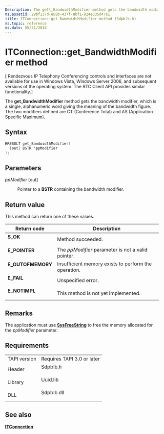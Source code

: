 ```yaml
---
Description: The get\_BandwidthModifier method gets the bandwidth modifier, which is a single, alphanumeric word giving the meaning of the bandwidth figure. The two modifiers defined are CT (Conference Total) and AS (Application Specific Maximum).
ms.assetid: 29bf137d-e88b-437f-8bf1-824e335d47a1
title: ITConnection::get_BandwidthModifier method (Sdpblb.h)
ms.topic: reference
ms.date: 05/31/2018
---
```


# ITConnection::get\_BandwidthModifier method

\[ Rendezvous IP Telephony Conferencing controls and interfaces are not available for use in Windows Vista, Windows Server 2008, and subsequent versions of the operating system. The RTC Client API provides similar functionality.\]

The **get\_BandwidthModifier** method gets the bandwidth modifier, which is a single, alphanumeric word giving the meaning of the bandwidth figure. The two modifiers defined are CT (Conference Total) and AS (Application Specific Maximum).

## Syntax


```C++
HRESULT get_BandwidthModifier(
  [out] BSTR *ppModifier
);
```



## Parameters

<dl> <dt>

*ppModifier* \[out\]
</dt> <dd>

Pointer to a **BSTR** containing the bandwidth modifier.

</dd> </dl>

## Return value

This method can return one of these values.



| Return code                                                                                   | Description                                                     |
|-----------------------------------------------------------------------------------------------|-----------------------------------------------------------------|
| <dl> <dt>**S\_OK**</dt> </dl>          | Method succeeded.<br/>                                    |
| <dl> <dt>**E\_POINTER**</dt> </dl>     | The *ppModifier* parameter is not a valid pointer.<br/>   |
| <dl> <dt>**E\_OUTOFMEMORY**</dt> </dl> | Insufficient memory exists to perform the operation.<br/> |
| <dl> <dt>**E\_FAIL**</dt> </dl>        | Unspecified error.<br/>                                   |
| <dl> <dt>**E\_NOTIMPL**</dt> </dl>     | This method is not yet implemented.<br/>                  |



 

## Remarks

The application must use [**SysFreeString**](https://msdn.microsoft.com/library/ms221481(v=VS.71).aspx) to free the memory allocated for the *ppModifier* parameter.

## Requirements



|                         |                                                                                       |
|-------------------------|---------------------------------------------------------------------------------------|
| TAPI version<br/> | Requires TAPI 3.0 or later<br/>                                                 |
| Header<br/>       | <dl> <dt>Sdpblb.h</dt> </dl>   |
| Library<br/>      | <dl> <dt>Uuid.lib</dt> </dl>   |
| DLL<br/>          | <dl> <dt>Sdpblb.dll</dt> </dl> |



## See also

<dl> <dt>

[**ITConnection**](itconnection.md)
</dt> </dl>

 

 




